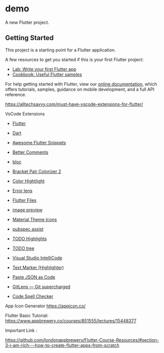 # demo

A new Flutter project.

## Getting Started

This project is a starting point for a Flutter application.

A few resources to get you started if this is your first Flutter project:

- [Lab: Write your first Flutter app](https://flutter.dev/docs/get-started/codelab)
- [Cookbook: Useful Flutter samples](https://flutter.dev/docs/cookbook)

For help getting started with Flutter, view our
[online documentation](https://flutter.dev/docs), which offers tutorials,
samples, guidance on mobile development, and a full API reference.

https://alltechsavvy.com/must-have-vscode-extensions-for-flutter/

VsCode Extensions

- [Flutter](https://marketplace.visualstudio.com/items?itemName=Dart-Code.flutter)
- [Dart](https://marketplace.visualstudio.com/items?itemName=Dart-Code.dart-code)
- [Awesome Flutter Snippets](https://marketplace.visualstudio.com/items?itemName=Nash.awesome-flutter-snippets)
- [Better Comments](https://marketplace.visualstudio.com/items?itemName=aaron-bond.better-comments)
- [bloc](https://marketplace.visualstudio.com/items?itemName=FelixAngelov.bloc)
- [Bracket Pair Colorizer 2](https://marketplace.visualstudio.com/items?itemName=CoenraadS.bracket-pair-colorizer-2)
- [Color Hightlight](https://marketplace.visualstudio.com/items?itemName=naumovs.color-highlight)
- [Error lens](https://marketplace.visualstudio.com/items?itemName=usernamehw.errorlens)
- [Flutter Files](https://marketplace.visualstudio.com/items?itemName=gornivv.vscode-flutter-files)
- [image preview](https://marketplace.visualstudio.com/items?itemName=kisstkondoros.vscode-gutter-preview)
- [Material Theme Icons](https://marketplace.visualstudio.com/items?itemName=Equinusocio.vsc-material-theme-icons)
- [pubspec assist](https://marketplace.visualstudio.com/items?itemName=jeroen-meijer.pubspec-assist)
- [TODO Highlights](https://marketplace.visualstudio.com/items?itemName=wayou.vscode-todo-highlight)
- [TODO tree](https://marketplace.visualstudio.com/items?itemName=Gruntfuggly.todo-tree)

- [Visual Studio IntelliCode](https://marketplace.visualstudio.com/items?itemName=VisualStudioExptTeam.vscodeintellicode)
- [Text Marker (Highlighter)](https://marketplace.visualstudio.com/items?itemName=ryu1kn.text-marker)
- [Paste JSON as Code](https://marketplace.visualstudio.com/items?itemName=quicktype.quicktype)
- [GitLens — Git supercharged](https://marketplace.visualstudio.com/items?itemName=eamodio.gitlens)
- [Code Spell Checker](https://marketplace.visualstudio.com/items?itemName=streetsidesoftware.code-spell-checker)

App Icon Generator 
https://appicon.co/

Flutter Basic Tutorial:
https://www.appbrewery.co/courses/851555/lectures/15448377

Important Link :

https://github.com/londonappbrewery/Flutter-Course-Resources/#section-3-i-am-rich---how-to-create-flutter-apps-from-scratch

